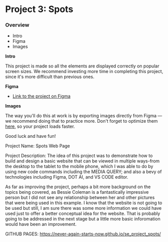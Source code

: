 # Project 3: Spots

### Overview

- Intro
- Figma
- Images

**Intro**

This project is made so all the elements are displayed correctly on popular screen sizes. We recommend investing more time in completing this project, since it's more difficult than previous ones.

**Figma**

- [Link to the project on Figma](https://www.figma.com/file/BBNm2bC3lj8QQMHlnqRsga/Sprint-3-Project-%E2%80%94-Spots?type=design&node-id=2%3A60&mode=design&t=afgNFybdorZO6cQo-1)

**Images**

The way you'll do this at work is by exporting images directly from Figma — we recommend doing that to practice more. Don't forget to optimize them [here](https://tinypng.com/), so your project loads faster.

Good luck and have fun!

Project Name: Spots Web Page

Project Description: The idea of this project was to demonstrate how to build and design a basic website that can be viewed in multiple ways-from the desktop to the tablet to the mobile phone, which I was able to do by using new code commands including the MEDIA QUERY; and also a bevy of technologies including Figma, DOT AI, and VS CODE editor.

As far as improving the project, perhaps a bit more background on the topics being covered, as Bessie Coleman is a fantastically impressive person but I did not see any relationship between her and other pictures that were being used in this example. I know that the website is not going to be used but still, I am sure there was some more information we could have used just to offer a better conceptual idea for the website. That is probably going to be addressed in the next stage but a little more basic inforomation would have been an improvement.

GITHUB PAGES: https://never-again-starts-now.github.io/se_project_spots/

